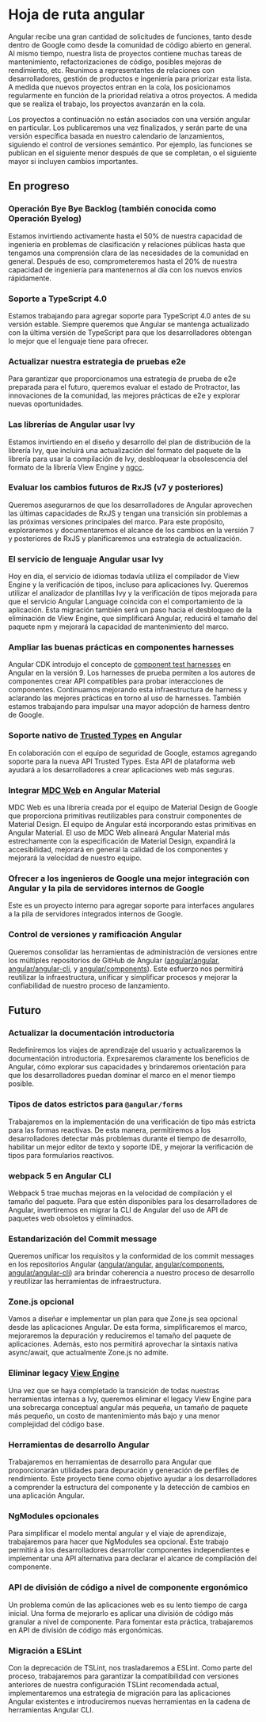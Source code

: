 # Hoja de ruta angular

Angular recibe una gran cantidad de solicitudes de funciones, tanto desde dentro de Google como desde la comunidad de código abierto en general. Al mismo tiempo, nuestra lista de proyectos contiene muchas tareas de mantenimiento, refactorizaciones de código, posibles mejoras de rendimiento, etc. Reunimos a representantes de relaciones con desarrolladores, gestión de productos e ingeniería para priorizar esta lista. A medida que nuevos proyectos entran en la cola, los posicionamos regularmente en función de la prioridad relativa a otros proyectos. A medida que se realiza el trabajo, los proyectos avanzarán en la cola.

Los proyectos a continuación no están asociados con una versión angular en particular. Los publicaremos una vez finalizados, y serán parte de una versión específica basada en nuestro calendario de lanzamientos, siguiendo el control de versiones semántico. Por ejemplo, las funciones se publican en el siguiente menor después de que se completan, o el siguiente mayor si incluyen cambios importantes.

## En progreso

### Operación Bye Bye Backlog (también conocida como Operación Byelog)

Estamos invirtiendo activamente hasta el 50% de nuestra capacidad de ingeniería en problemas de clasificación y relaciones públicas hasta que tengamos una comprensión clara de las necesidades de la comunidad en general. Después de eso, comprometeremos hasta el 20% de nuestra capacidad de ingeniería para mantenernos al día con los nuevos envíos rápidamente.

### Soporte a TypeScript 4.0

Estamos trabajando para agregar soporte para TypeScript 4.0 antes de su versión estable. Siempre queremos que Angular se mantenga actualizado con la última versión de TypeScript para que los desarrolladores obtengan lo mejor que el lenguaje tiene para ofrecer.

### Actualizar nuestra estrategia de pruebas e2e

Para garantizar que proporcionamos una estrategia de prueba de e2e preparada para el futuro, queremos evaluar el estado de Protractor, las innovaciones de la comunidad, las mejores prácticas de e2e y explorar nuevas oportunidades.

### Las librerías de Angular usar Ivy

Estamos invirtiendo en el diseño y desarrollo del plan de distribución de la librería Ivy, que incluirá una actualización del formato del paquete de la librería para usar la compilación de Ivy, desbloquear la obsolescencia del formato de la librería View Engine y [ngcc](guide/glossary#ngcc).

### Evaluar los cambios futuros de RxJS (v7 y posteriores)

Queremos asegurarnos de que los desarrolladores de Angular aprovechen las últimas capacidades de RxJS y tengan una transición sin problemas a las próximas versiones principales del marco. Para este propósito, exploraremos y documentaremos el alcance de los cambios en la versión 7 y posteriores de RxJS y planificaremos una estrategia de actualización.

### El servicio de lenguaje Angular usar Ivy

Hoy en día, el servicio de idiomas todavía utiliza el compilador de View Engine y la verificación de tipos, incluso para aplicaciones Ivy. Queremos utilizar el analizador de plantillas Ivy y la verificación de tipos mejorada para que el servicio Angular Language coincida con el comportamiento de la aplicación. Esta migración también será un paso hacia el desbloqueo de la eliminación de View Engine, que simplificará Angular, reducirá el tamaño del paquete npm y mejorará la capacidad de mantenimiento del marco.

### Ampliar las buenas prácticas en componentes harnesses

Angular CDK introdujo el concepto de [component test harnesses](https://material.angular.io/cdk/test-harnesses) en Angular en la versión 9. Los harnesses de prueba permiten a los autores de componentes crear API compatibles para probar interacciones de componentes. Continuamos mejorando esta infraestructura de harness  y aclarando las mejores prácticas en torno al uso de harnesses. También estamos trabajando para impulsar una mayor adopción de harness dentro de Google.

### Soporte nativo de [Trusted Types](https://web.dev/trusted-types/) en Angular

En colaboración con el equipo de seguridad de Google, estamos agregando soporte para la nueva API Trusted Types. Esta API de plataforma web ayudará a los desarrolladores a crear aplicaciones web más seguras.

### Integrar [MDC Web](https://material.io/develop/web/) en Angular Material

MDC Web es una librería creada por el equipo de Material Design de Google que proporciona primitivas reutilizables para construir componentes de Material Design. El equipo de Angular está incorporando estas primitivas en Angular Material. El uso de MDC Web alineará Angular Material más estrechamente con la especificación de Material Design, expandirá la accesibilidad, mejorará en general la calidad de los componentes y mejorará la velocidad de nuestro equipo.

### Ofrecer a los ingenieros de Google una mejor integración con Angular y la pila de servidores internos de Google

Este es un proyecto interno para agregar soporte para interfaces angulares a la pila de servidores integrados internos de Google.

### Control de versiones y ramificación Angular

Queremos consolidar las herramientas de administración de versiones entre los múltiples repositorios de GitHub de Angular ([angular/angular](https://github.com/angular/angular), [angular/angular-cli](https://github.com/angular/angular-cli), y [angular/components](https://github.com/angular/components)). Este esfuerzo nos permitirá reutilizar la infraestructura, unificar y simplificar procesos y mejorar la confiabilidad de nuestro proceso de lanzamiento.

## Futuro

### Actualizar la documentación introductoria

Redefiniremos los viajes de aprendizaje del usuario y actualizaremos la documentación introductoria. Expresaremos claramente los beneficios de Angular, cómo explorar sus capacidades y brindaremos orientación para que los desarrolladores puedan dominar el marco en el menor tiempo posible.

### Tipos de datos estrictos para `@angular/forms`

Trabajaremos en la implementación de una verificación de tipo más estricta para las formas reactivas. De esta manera, permitiremos a los desarrolladores detectar más problemas durante el tiempo de desarrollo, habilitar un mejor editor de texto y soporte IDE, y mejorar la verificación de tipos para formularios reactivos.

### webpack 5 en Angular CLI

Webpack 5 trae muchas mejoras en la velocidad de compilación y el tamaño del paquete. Para que estén disponibles para los desarrolladores de Angular, invertiremos en migrar la CLI de Angular del uso de API de paquetes web obsoletos y eliminados.

### Estandarización del Commit message

Queremos unificar los requisitos y la conformidad de los commit messages en los repositorios Angular ([angular/angular](https://github.com/angular/angular), [angular/components](https://github.com/angular/components), [angular/angular-cli](https://github.com/angular/angular-cli)) ara brindar coherencia a nuestro proceso de desarrollo y reutilizar las herramientas de infraestructura.

### Zone.js opcional

Vamos a diseñar e implementar un plan para que Zone.js sea opcional desde las aplicaciones Angular. De esta forma, simplificaremos el marco, mejoraremos la depuración y reduciremos el tamaño del paquete de aplicaciones. Además, esto nos permitirá aprovechar la sintaxis nativa async/await, que actualmente Zone.js no admite.

### Eliminar legacy [View Engine](guide/ivy)

Una vez que se haya completado la transición de todas nuestras herramientas internas a Ivy, queremos eliminar el  legacy View Engine para una sobrecarga conceptual angular más pequeña, un tamaño de paquete más pequeño, un costo de mantenimiento más bajo y una menor complejidad del código base.

### Herramientas de desarrollo Angular

Trabajaremos en herramientas de desarrollo para Angular que proporcionarán utilidades para depuración y generación de perfiles de rendimiento. Este proyecto tiene como objetivo ayudar a los desarrolladores a comprender la estructura del componente y la detección de cambios en una aplicación Angular.

### NgModules opcionales

Para simplificar el modelo mental angular y el viaje de aprendizaje, trabajaremos para hacer que NgModules sea opcional. Este trabajo permitirá a los desarrolladores desarrollar componentes independientes e implementar una API alternativa para declarar el alcance de compilación del componente.

### API de división de código a nivel de componente ergonómico

Un problema común de las aplicaciones web es su lento tiempo de carga inicial. Una forma de mejorarlo es aplicar una división de código más granular a nivel de componente. Para fomentar esta práctica, trabajaremos en API de división de código más ergonómicas.

### Migración a ESLint

Con la deprecación de TSLint, nos trasladaremos a ESLint. Como parte del proceso, trabajaremos para garantizar la compatibilidad con versiones anteriores de nuestra configuración TSLint recomendada actual, implementaremos una estrategia de migración para las aplicaciones Angular existentes e introduciremos nuevas herramientas en la cadena de herramientas Angular CLI.
